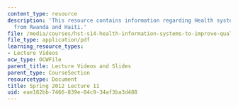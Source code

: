 ```yaml
---
content_type: resource
description: 'This resource contains information regarding Health system design: Lessons
  from Rwanda and Haiti.'
file: /media/courses/hst-s14-health-information-systems-to-improve-quality-of-care-in-resource-poor-settings-spring-2012/eae182bb7466839e84c934af3ba3d488_MITHST_S14S12_lec21_1211.pdf
file_type: application/pdf
learning_resource_types:
- Lecture Videos
ocw_type: OCWFile
parent_title: Lecture Videos and Slides
parent_type: CourseSection
resourcetype: Document
title: Spring 2012 Lecture 11
uid: eae182bb-7466-839e-84c9-34af3ba3d488
---
```

